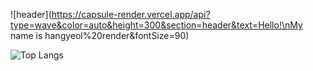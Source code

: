 ![header](https://capsule-render.vercel.app/api?type=wave&color=auto&height=300&section=header&text=Hello!\nMy name is hangyeol%20render&fontSize=90)

![Top Langs](https://github-readme-stats.vercel.app/api/top-langs/?username=sharkSSS-dev&layout=compact)
